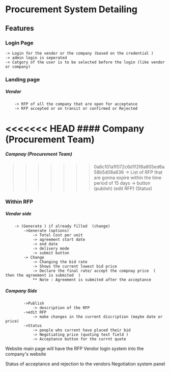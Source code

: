 # Procurement System Detailing


## Features

### Login Page 
	-> Login for the vendor or the company (based on the credential )
	-> admin login is seperated
	-> Catgory of the user is to be selected before the login (like vendor or company)

### Landing page
##### Vendor 
		-> RFP of all the company that are open for acceptance 
		-> RFP accepted or on transit or confirmed or Rejected
	
<<<<<<< HEAD
	#### Company (Procurement Team)
=======
##### Compnay (Procurement Team)
>>>>>>> 0a6c101a1f072c6d1f2f8a805ed6a58b5d08a636
		-> List of RFP that are gonna expire within the time period of 15 days
		-> button (publish) (edit RFP) (Status)

### Within RFP
##### Vendor side
		-> (Generate ) if already filled  (change)
			->Generate (options)
				-> Total Cost per unit 
				-> agreement start date
				-> end date
				-> delivery mode
				-> submit button
			-> Change 
				-> Changing the bid rate
				-> Shows the current lowest bid price
				-> Declare the final rate/ accept the compnay price  ( then the agreement is submited  )
				** Note : Agreement is submited after the acceptance 

##### Company Side 
			->Publish
				-> description of the RFP
			->edit RFP
				-> make changes in the current discription (maybe date or price)
			->Status 
				-> people who current have placed their bid 
				-> Negotiating price (quoting text field )
				-> Acceptance button for the currnt quote

Website main page will have the RFP 
Vendor login system into the company's website 

Status of acceptance and rejection to the vendors 
Negotiation system panel 



